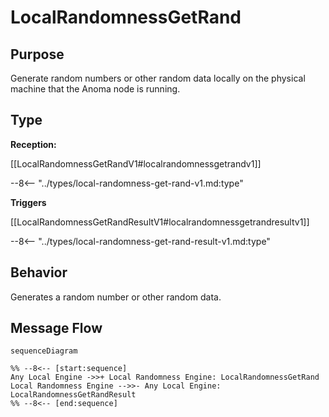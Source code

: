 <div class="message" markdown>


# LocalRandomnessGetRand

## Purpose

<!-- --8<-- [start:purpose] -->
Generate random numbers or other random data locally on the physical machine that the Anoma node is running.
<!-- --8<-- [end:purpose] -->

## Type

<!-- --8<-- [start:type] -->
**Reception:**

[[LocalRandomnessGetRandV1#localrandomnessgetrandv1]]

--8<-- "../types/local-randomness-get-rand-v1.md:type"

**Triggers**

[[LocalRandomnessGetRandResultV1#localrandomnessgetrandresultv1]]

--8<-- "../types/local-randomness-get-rand-result-v1.md:type"

<!-- --8<-- [end:type] -->

## Behavior

<!-- --8<-- [start:behavior] -->
Generates a random number or other random data.
<!-- --8<-- [end:behavior] -->


## Message Flow

<!-- --8<-- [start:messages] -->
```mermaid
sequenceDiagram

%% --8<-- [start:sequence]
Any Local Engine ->>+ Local Randomness Engine: LocalRandomnessGetRand
Local Randomness Engine -->>- Any Local Engine: LocalRandomnessGetRandResult
%% --8<-- [end:sequence]
```

<!-- --8<-- [end:messages] -->

</div>
